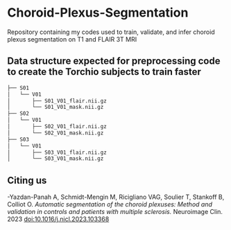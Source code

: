 # Choroid-Plexus-Segmentation
Repository containing my codes used to train, validate, and infer choroid plexus segmentation on T1 and FLAIR 3T MRI

## Data structure expected for preprocessing code to create the Torchio subjects to train faster
```bash
├── S01
│   └── V01
│       ├── S01_V01_flair.nii.gz
│       └── S01_V01_mask.nii.gz
├── S02
│   └── V01
│       ├── S02_V01_flair.nii.gz
│       └── S02_V01_mask.nii.gz
├── S03
│   └── V01
│       ├── S03_V01_flair.nii.gz
│       └── S03_V01_mask.nii.gz
```

## Citing us
-Yazdan-Panah A, Schmidt-Mengin M, Ricigliano VAG, Soulier T, Stankoff B, Colliot O. *Automatic segmentation of the choroid plexuses: Method and validation in controls and patients with multiple sclerosis.* Neuroimage Clin. 2023
[doi:10.1016/j.nicl.2023.103368](https://doi.org/10.1016/j.nicl.2023.103368)
